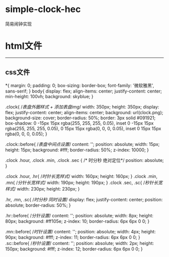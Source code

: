 # simple-clock-hec

简易闹钟实现

<h1>html文件</h1>
<hr/>
<div>
  <!DOCTYPE html>
<html lang="en">
<head>
  <meta charset="UTF-8">
  <meta name="viewport" content="width=device-width, initial-scale=1.0">
  <meta http-equiv="X-UA-Compatible" content="ie=edge">
  <link href="./style.css" rel="stylesheet">
  <title>简易时钟-hec</title>
</head>
<body>
  <div class="clock">
    <div class="hour">
      <div class="hr" id='hr'></div>
    </div>
    <div class="min">
      <div class="mn" id='mn'></div>
    </div>
    <div class="sec">
      <div class="sc" id='sc'></div>
    </div>
  </div>
</body>
<script>
  // 获取元素
  const deg = 6
  const hr = document.querySelector('#hr')
  const mn = document.querySelector('#mn')
  const sc = document.querySelector('#sc')
  
  // 开启时钟定时
  setInterval(() => {
    let day = new Date()
    let hh = day.getHours() * 30 // 时h  一圈360 度，有12格，每格 360/12 = 30
    let mm = day.getMinutes() * deg // 分m  一圈360 度， 有60格，每格 6 度
    let ss = day.getSeconds() * deg // 秒s  一圈360 度， 有60格，每格 6 度
    hr.style.transform = `rotateZ(${(hh) + (mm/12)}deg)` // 时的刻度等于时针走过的度数加上分针的偏移量
    mn.style.transform = `rotate(${mm}deg)`
    sc.style.transform = `rotate(${ss}deg)`
  })

</script>
</html>
</div>




css文件
-----------------------------------------------------------------------------------------------------------------------------------------------------------------------
*{
  margin: 0;
  padding: 0;
  box-sizing: border-box;
  font-family: '微软雅黑', sans-serif;
}
body{
  display: flex;
  align-items: center;
  justify-content: center;
  min-height: 100vh;
  background: skyblue;
}

.clock{  /*表盘外圈样式 + 添加表盘img*/
  width: 350px;
  height: 350px;
  display: flex;
  justify-content: center;
  align-items: center;
  background: url(clock.png);
  background-size: cover;
  border-radius: 50%;
  border: 3px solid #091921;
  box-shadow: 0 -15px 15px rgba(255, 255, 255, 0.05),
              inset 0 -15px 15px rgba(255, 255, 255, 0.05),
              0 15px 15px rgba(0, 0, 0, 0.05),
              inset 0 15px 15px rgba(0, 0, 0, 0.05);
}

.clock::before{ /*表盘中间点设置*/
  content: '';
  position: absolute;
  width: 15px;
  height: 15px;
  background: #fff;
  border-radius: 50%;
  z-index: 10000;
}

.clock .hour, 
.clock .min, 
.clock .sec {   /* 时分秒  绝对定位*/
  position: absolute;
}

.clock .hour, .hr{ /*时针长宽样式*/
  width: 160px;
  height: 160px;
}
.clock .min, .mn{  /*分针长宽样式*/
  width: 190px;
  height: 190px;
}
.clock .sec, .sc{  /*秒针长宽样式*/
  width: 230px;
  height: 230px;
}

.hr, .mn, .sc{ /*时分秒 同时设置*/
  display: flex;
  justify-content: center;
  position: absolute;
  border-radius: 50%;
}

.hr::before{ /*分针设置*/
  content: '';
  position: absolute;
  width: 8px;
  height: 80px;
  background: #ff105e;
  z-index: 10;
  border-radius: 6px 6px 0 0;
}

.mn::before{ /*时针设置*/
  content: '';
  position: absolute;
  width: 4px;
  height: 90px;
  background: #fff;
  z-index: 11;
  border-radius: 6px 6px 0 0;
}
.sc::before{ /*秒针设置*/
  content: '';
  position: absolute;
  width: 2px;
  height: 150px;
  background: #fff;
  z-index: 12;
  border-radius: 6px 6px 0 0;
}



